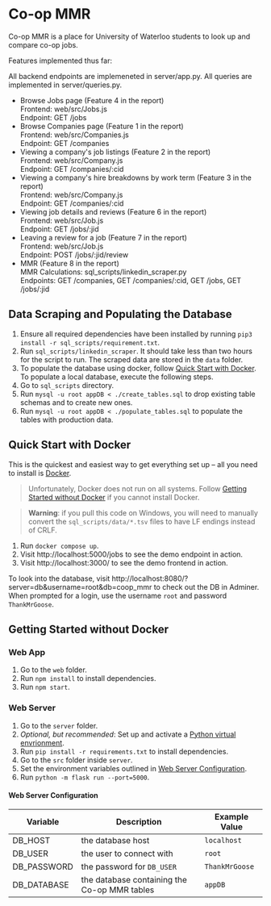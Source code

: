 # Co-op MMR

Co-op MMR is a place for University of Waterloo students to look up and compare co-op jobs.

Features implemented thus far:

All backend endpoints are implemeneted in server/app.py.
All queries are implemented in server/queries.py.

- Browse Jobs page (Feature 4 in the report)  
  Frontend: web/src/Jobs.js  
  Endpoint: GET /jobs
- Browse Companies page (Feature 1 in the report)  
  Frontend: web/src/Companies.js  
  Endpoint: GET /companies
- Viewing a company's job listings (Feature 2 in the report)  
  Frontend: web/src/Company.js  
  Endpoint: GET /companies/:cid
- Viewing a company's hire breakdowns by work term (Feature 3 in the report)  
  Frontend: web/src/Company.js  
  Endpoint: GET /companies/:cid
- Viewing job details and reviews (Feature 6 in the report)  
  Frontend: web/src/Job.js  
  Endpoint: GET /jobs/:jid
- Leaving a review for a job (Feature 7 in the report)  
  Frontend: web/src/Job.js  
  Endpoint: POST /jobs/:jid/review
- MMR (Feature 8 in the report)  
  MMR Calculations: sql_scripts/linkedin_scraper.py  
  Endpoints: GET /companies, GET /companies/:cid, GET /jobs, GET /jobs/:jid

## Data Scraping and Populating the Database

1. Ensure all required dependencies have been installed by running `pip3 install -r sql_scripts/requirement.txt`.
1. Run `sql_scripts/linkedin_scraper`. It should take less than two hours for the script to run. The scraped data are stored in the `data` folder.
1. To populate the database using docker, follow [Quick Start with Docker](#quick-start-with-docker). To populate a local database, execute the following steps.
1. Go to `sql_scripts` directory.
1. Run `mysql -u root appDB < ./create_tables.sql` to drop existing table schemas and to create new ones.
1. Run `mysql -u root appDB < ./populate_tables.sql` to populate the tables with production data.

## Quick Start with Docker

This is the quickest and easiest way to get everything set up – all you need to install is [Docker](https://www.docker.com/).

> Unfortunately, Docker does not run on all systems. Follow [Getting Started without Docker](#getting-started-without-docker) if you cannot install Docker.

> **Warning**: if you pull this code on Windows, you will need to manually convert the `sql_scripts/data/*.tsv` files to have LF endings instead of CRLF.

1. Run `docker compose up`.
1. Visit http://localhost:5000/jobs to see the demo endpoint in action.
1. Visit http://localhost:3000/ to see the demo frontend in action.

To look into the database, visit http://localhost:8080/?server=db&username=root&db=coop_mmr to check out the DB in Adminer. When prompted for a login, use the username `root` and password `ThankMrGoose`.

## Getting Started without Docker

### Web App

1. Go to the `web` folder.
1. Run `npm install` to install dependencies.
1. Run `npm start`.

### Web Server

1. Go to the `server` folder.
1. _Optional, but recommended_: Set up and activate a [Python virtual envrionment](https://docs.python.org/3/library/venv.html).
1. Run `pip install -r requirements.txt` to install dependencies.
1. Go to the `src` folder inside `server`.
1. Set the environment variables outlined in [Web Server Configuration](#web-server-configuration).
1. Run `python -m flask run --port=5000`.

#### Web Server Configuration

| Variable    | Description                                  | Example Value  |
| ----------- | -------------------------------------------- | -------------- |
| DB_HOST     | the database host                            | `localhost`    |
| DB_USER     | the user to connect with                     | `root`         |
| DB_PASSWORD | the password for `DB_USER`                   | `ThankMrGoose` |
| DB_DATABASE | the database containing the Co-op MMR tables | `appDB`        |
